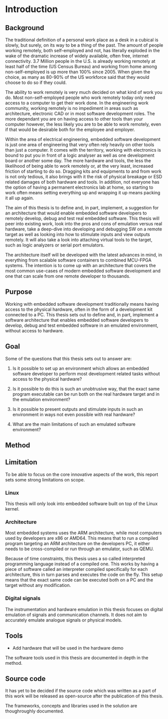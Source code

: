 # Introduction

## Background
The traditional definition of a personal work place as a desk in a cubical is slowly, but surely, on its way to be a thing of the past. The amount of people working remotely, both self-employed and not, has literally exploded in the wake of the dramatic increase of widely available, often free, internet connectivity. 3.7 Million people in the U.S. is already working remotely at least half of the time (US Census Bureau) and working from home among non-self-employed is up more than 100% since 2005. When given the choice, as many as 80-90% of the US workforce said that they would choose to do so if they could.

The ability to work remotely is very much decided on what kind of work you do. Most non-self-employed people who work remotely today only need access to a computer to get their work done. In the engineering work community, working remotely is no impediment in areas such as architecture, electronic CAD or in most software development roles. The more dependant you are on having access to other tools than your computer however, the less likely you are to be able to work remotely, even if that would be desirable both for the employee and employer.

Within the area of electrical engineering, embedded software development is just one area of engineering that very often rely heavily on other tools than just a computer. It comes with the territory, working with electronics is bound to put you in front of a logic analyser as well as one development board or another some day. The more hardware and tools, the less the likelihood of being able to work remotely or, at the very least, increased friction of starting to do so. Dragging kits and equipments to and from work is not only tedious, it also brings with it the risk of physical breakage or ESD related damages of both hardware and tools. In addition, not everyone has the option of having a permanent electronics lab at home, so starting to work often means setting everything up and wrapping it up means packing it all up again.

The aim of this thesis is to define and, in part, implement, a suggestion for an architecture that would enable embedded software developers to remotely develop, debug and test real embedded software. This thesis will peer into existing work, look into the pros and cons of emulation versus real hardware, take a deep-dive into developing and debugging SW on a remote target as well as looking into how to stimulate inputs and view outputs remotely. It will also take a look into attaching virtual tools to the target, such as logic analyzers or serial port emulators.

The architecture itself will be developed with the latest advances in mind, in everything from scalable software containers to combined MCU-FPGA systems. The intention is to come up with an architecture that covers the most common use-cases of modern embedded software development and one that can scale from one remote developer to thousands.

## Purpose
Working with embedded software development traditionally means having access to the physical hardware, often in the form of a development kit connected to a PC. This thesis sets out to define and, in part, implement a software architecture that enables embedded software developers to develop, debug and test embedded software in an emulated environment, without access to hardware.

## Goal
Some of the questions that this thesis sets out to answer are:

1. Is it possible to set up an environment which allows an embedded software developer to perform most development related tasks without access to the physical hardware?

2. Is it possible to do this is such an unobtrusive way, that the exact same program executable can be run both on the real hardware target and in the emulation environment?

3. Is it possible to present outputs and stimulate inputs in such an environment in ways not even possible with real hardware?

4. What are the main limitations of such an emulated software environment?

## Method

## Limitation
To be able to focus on the core innovative aspects of the work, this report sets some strong limitations on scope.

### Linux
This thesis will only look into embedded software built on top of the Linux kernel.

### Architecture
Most embedded systems uses the ARM architecture, while most computers used by developers are x86 or AMD64. This means that to run a compiled program targeting an ARM architecture on the developers PC, it either needs to be cross-compiled or run through an emulator, such as QEMU. 

Because of time constraints, this thesis uses a so called interpreted programming language instead of a compiled one. This works by having a piece of software called an interpreter compiled specifically for each architecture, this in turn parses and executes the code on the fly. This setup means that the exact same code can be executed both on a PC and the target without any modification.

### Digital signals
The instrumentation and hardware emulation in this thesis focuses on digital emulation of signals and communication channels. It does not aim to accurately emulate analogue signals or physical models.

## Tools

- Add hardware that will be used in the hardware demo

The software tools used in this thesis are documented in depth in the method.

## Source code
It has yet to be decided if the source code which was written as a part of this work will be released as open-source after the publication of this thesis.

The frameworks, concepts and libraries used in the solution are thoughroughly documented. 